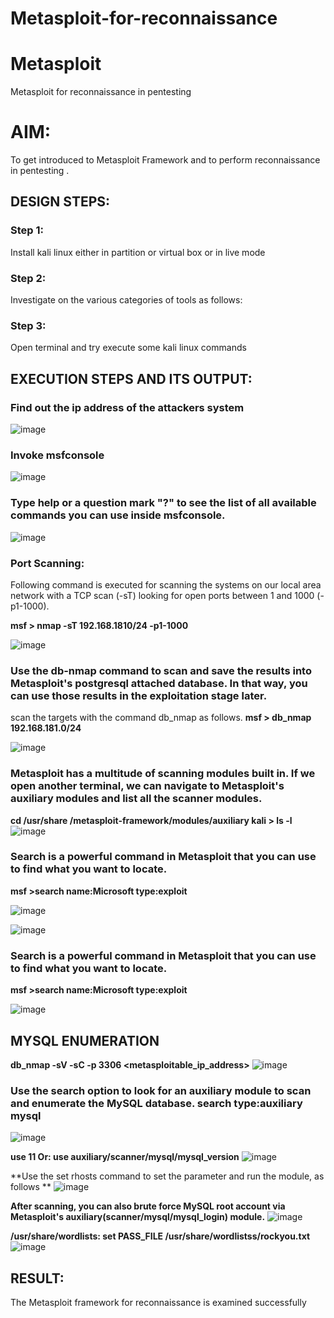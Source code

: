 # Metasploit-for-reconnaissance
# Metasploit
Metasploit for reconnaissance in pentesting

# AIM:

To get introduced to Metasploit Framework and to  perform reconnaissance  in pentesting .

## DESIGN STEPS:

### Step 1:

Install kali linux either in partition or virtual box or in live mode

### Step 2:

Investigate on the various categories of tools as follows:

### Step 3:

Open terminal and try execute some kali linux commands

## EXECUTION STEPS AND ITS OUTPUT:

### Find out the ip address of the attackers system
![image](https://github.com/Jayabharathi3/Metasploit-for-reconnaissance/assets/120367796/8e0c33ca-46e4-4c01-9d3d-3569c3b4bdff)

### Invoke msfconsole 
![image](https://github.com/Jayabharathi3/Metasploit-for-reconnaissance/assets/120367796/78354b07-be6a-49b8-8a8d-2e44ed1db890)

### Type help or a question mark "?" to see the list of all available commands you can use inside msfconsole.
![image](https://github.com/Jayabharathi3/Metasploit-for-reconnaissance/assets/120367796/04c7e825-7d02-4089-b357-6b859b50a15f)

### Port Scanning:
Following command is executed for scanning the systems on our local area network with a TCP scan (-sT) looking for open ports between 1 and 1000 (-p1-1000).

**msf >  nmap -sT 192.168.1810/24 -p1-1000**

![image](https://github.com/Jayabharathi3/Metasploit-for-reconnaissance/assets/120367796/277ca7cf-57e2-46b5-b5bb-d76671ea338b)

### Use the db-nmap command to scan and save the results into Metasploit's postgresql attached database. In that way, you can use those results in the exploitation stage later.

scan the targets with the command db_nmap as follows.
**msf > db_nmap 192.168.181.0/24**

![image](https://github.com/Jayabharathi3/Metasploit-for-reconnaissance/assets/120367796/a0bbe60c-0e63-4a22-8f48-026e42d6c085)

### Metasploit has a multitude of scanning modules built in. If we open another terminal, we can navigate to Metasploit's auxiliary modules and list all the scanner modules. 
**cd /usr/share /metasploit-framework/modules/auxiliary kali > ls -l**
![image](https://github.com/Jayabharathi3/Metasploit-for-reconnaissance/assets/120367796/073c5bd8-f5fd-4577-9215-65ee31324087)


### Search is a powerful command in Metasploit that you can use to find what you want to locate.
**msf >search name:Microsoft type:exploit**

![image](https://github.com/Jayabharathi3/Metasploit-for-reconnaissance/assets/120367796/088595f6-3650-4508-b097-0176944d98ae)

![image](https://github.com/Jayabharathi3/Metasploit-for-reconnaissance/assets/120367796/92497548-0c45-48d3-b500-b6a5bd3526dd)

### Search is a powerful command in Metasploit that you can use to find what you want to locate.
**msf >search name:Microsoft type:exploit**

![image](https://github.com/Jayabharathi3/Metasploit-for-reconnaissance/assets/120367796/a0801a52-773f-422d-afc4-d7c4c9dcf89f)

## MYSQL ENUMERATION

**db_nmap -sV -sC -p 3306 <metasploitable_ip_address>**
![image](https://github.com/Jayabharathi3/Metasploit-for-reconnaissance/assets/120367796/fc09f869-b6fd-4051-ac9a-87abd535fe1a)

### Use the search option to look for an auxiliary module to scan and enumerate the MySQL **database. search type:auxiliary mysql**
![image](https://github.com/Jayabharathi3/Metasploit-for-reconnaissance/assets/120367796/bfa3e745-b188-4093-b6da-c2b73a4e6fc0)

**use 11 Or: use auxiliary/scanner/mysql/mysql_version**
![image](https://github.com/Jayabharathi3/Metasploit-for-reconnaissance/assets/120367796/a80ee301-0a4c-4517-b461-cd3eca0882e5)

**Use the set rhosts command to set the parameter and run the module, as follows **
![image](https://github.com/Jayabharathi3/Metasploit-for-reconnaissance/assets/120367796/548220d6-edf5-434d-9782-5e665dc4253d)

**After scanning, you can also brute force MySQL root account via Metasploit's auxiliary(scanner/mysql/mysql_login) module.**
![image](https://github.com/Jayabharathi3/Metasploit-for-reconnaissance/assets/120367796/a630f38a-b262-444e-8749-dff963f7e444)

**/usr/share/wordlists: set PASS_FILE /usr/share/wordlistss/rockyou.txt**
![image](https://github.com/Jayabharathi3/Metasploit-for-reconnaissance/assets/120367796/79f3bd03-78ae-4904-83c2-7733949c28c1)



## RESULT:
The Metasploit framework for reconnaissance is  examined successfully
